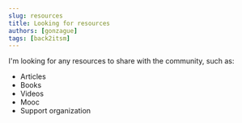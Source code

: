 ```yaml
---
slug: resources
title: Looking for resources
authors: [gonzague]
tags: [back2itsm]
---
```


I'm looking for any resources to share with the community, such as:
- Articles
- Books
- Videos
- Mooc
- Support organization
